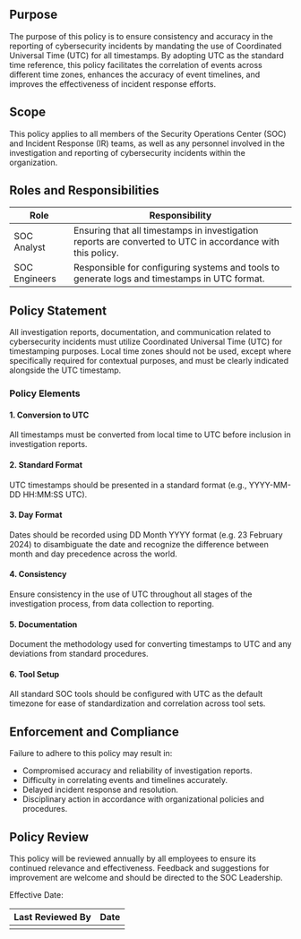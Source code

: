 ## Purpose
The purpose of this policy is to ensure consistency and accuracy in the reporting of cybersecurity incidents by mandating the use of Coordinated Universal Time (UTC) for all timestamps. By adopting UTC as the standard time reference, this policy facilitates the correlation of events across different time zones, enhances the accuracy of event timelines, and improves the effectiveness of incident response efforts.
## Scope
This policy applies to all members of the Security Operations Center (SOC) and Incident Response (IR) teams, as well as any personnel involved in the investigation and reporting of cybersecurity incidents within the organization.
## Roles and Responsibilities

| Role          | Responsibility                                                                                             |
| ------------- | ---------------------------------------------------------------------------------------------------------- |
| SOC Analyst   | Ensuring that all timestamps in investigation reports are converted to UTC in accordance with this policy. |
| SOC Engineers | Responsible for configuring systems and tools to generate logs and timestamps in UTC format.               |

## Policy Statement
All investigation reports, documentation, and communication related to cybersecurity incidents must utilize Coordinated Universal Time (UTC) for timestamping purposes. Local time zones should not be used, except where specifically required for contextual purposes, and must be clearly indicated alongside the UTC timestamp.
### Policy Elements
#### 1. Conversion to UTC

All timestamps must be converted from local time to UTC before inclusion in investigation reports.

#### 2. Standard Format

UTC timestamps should be presented in a standard format (e.g., YYYY-MM-DD HH:MM:SS UTC).

#### 3. Day Format

Dates should be recorded using DD Month YYYY format (e.g. 23 February 2024) to disambiguate the date and recognize the difference between month and day precedence across the world.

#### 4. Consistency

Ensure consistency in the use of UTC throughout all stages of the investigation process, from data collection to reporting.

#### 5. Documentation

Document the methodology used for converting timestamps to UTC and any deviations from standard procedures.

#### 6. Tool Setup

All standard SOC tools should be configured with UTC as the default timezone for ease of standardization and correlation across tool sets.

## Enforcement and Compliance
Failure to adhere to this policy may result in:

- Compromised accuracy and reliability of investigation reports.
- Difficulty in correlating events and timelines accurately.
- Delayed incident response and resolution.
- Disciplinary action in accordance with organizational policies and procedures.

## Policy Review
This policy will be reviewed annually by all employees to ensure its continued relevance and effectiveness. Feedback and suggestions for improvement are welcome and should be directed to the SOC Leadership.

Effective Date:

|Last Reviewed By     | Date    |
| --- | --- |
|     |     |
